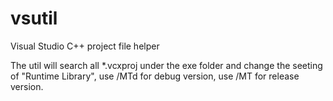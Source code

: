 # vsutil
Visual Studio C++ project file helper

The util will search all *.vcxproj under the exe folder and change the seeting of "Runtime Library", use /MTd for debug version, use /MT for release version.

